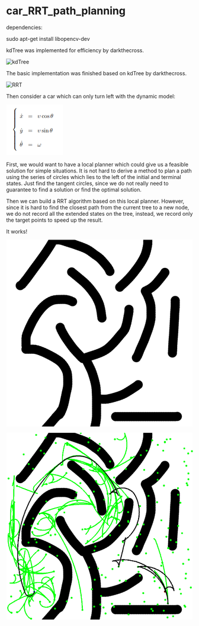 # car_RRT_path_planning

dependencies:

sudo apt-get install libopencv-dev

kdTree was implemented for efficiency by darkthecross.

![kdTree](kdTree.gif)

The basic implementation was finished based on kdTree by darkthecross.

![RRT](rrt.gif)

Then consider a car which can only turn left with the dynamic model:

![car_model](car_model.png)

First, we would want to have a local planner which could give us a feasible solution for simple situations.
It is not hard to derive a method to plan a path using the series of circles which lies to the left of the initial and terminal states. Just find the tangent circles, since we do not really need to guarantee to find a solution or find the optimal solution.

Then we can build a RRT algorithm based on this local planner. However, since it is hard to find the closest path from the current tree to a new node, we do not record all the extended states on the tree, instead, we record only the target points to speed up the result.

It works!

![map](maps/map3.png)

![map_solve](maps/map3_solved.png)
